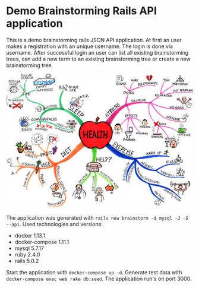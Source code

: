 # Demo Brainstorming Rails API application

This is a demo brainstorming rails JSON API application. At first an user makes a registration with an unique username. The login is done via username. After successful login an user can list all existing brainstorming trees, can add a new term to an existing brainstorming tree or create a new brainstorming tree.

![Kiku](doc/images/health.jpg)

The application was generated with `rails new brainstorm -d mysql -J -S --api`. Used technologies and versions:

* docker 1.13.1
* docker-compose 1.11.1
* mysql 5.7.17
* ruby 2.4.0
* rails 5.0.2

Start the application with `docker-compose up -d`. Generate test data with `docker-compose exec web rake db:seed`. The application run's on port 3000.

